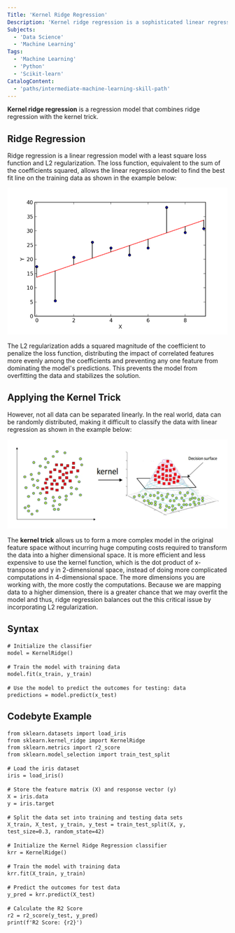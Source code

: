 ```yaml
---
Title: 'Kernel Ridge Regression'
Description: 'Kernel ridge regression is a sophisticated linear regression model combined with L2 regularization and kernel trick to provide optimal solutions.'
Subjects:
  - 'Data Science'
  - 'Machine Learning'
Tags:
  - 'Machine Learning'
  - 'Python'
  - 'Scikit-learn'
CatalogContent:
  - 'paths/intermediate-machine-learning-skill-path'
---
```


**Kernel ridge regression** is a regression model that combines ridge regression with the kernel trick.

## Ridge Regression 

Ridge regression is a linear regression model with a least square loss function and L2 regularization. The loss function, equivalent to the sum of the coefficients squared, allows the linear regression model to find the best fit line on the training data as shown in the example below:

![Linear regression](https://raw.githubusercontent.com/Codecademy/docs/main/media/linear-regression-least-squares.png)

The L2 regularization adds a squared magnitude of the coefficient to penalize the loss function, distributing the impact of correlated features more evenly among the coefficients and preventing any one feature from dominating the model's predictions. This prevents the model from overfitting the data and stabilizes the solution.

## Applying the Kernel Trick

However, not all data can be separated linearly. In the real world, data can be randomly distributed, making it difficult to classify the data with linear regression as shown in the example below:

![Kernel trick](https://raw.githubusercontent.com/Codecademy/docs/main/media/kernel-trick.png)

The **kernel trick** allows us to form a more complex model in the original feature space without incurring huge computing costs required to transform the data into a higher dimensional space. It is more efficient and less expensive to use the kernel function, which is the dot product of x-transpose and y in 2-dimensional space, instead of doing more complicated computations in 4-dimensional space. The more dimensions you are working with, the more costly the computations. Because we are mapping data to a higher dimension, there is a greater chance that we may overfit the model and thus, ridge regression balances out the this critical issue by incorporating L2 regularization.

## Syntax

```pseudo
# Initialize the classifier
model = KernelRidge()

# Train the model with training data
model.fit(x_train, y_train)

# Use the model to predict the outcomes for testing: data
predictions = model.predict(x_test)
```

## Codebyte Example

```codebyte/python
from sklearn.datasets import load_iris
from sklearn.kernel_ridge import KernelRidge
from sklearn.metrics import r2_score
from sklearn.model_selection import train_test_split

# Load the iris dataset
iris = load_iris()
  
# Store the feature matrix (X) and response vector (y)
X = iris.data
y = iris.target
 
# Split the data set into training and testing data sets
X_train, X_test, y_train, y_test = train_test_split(X, y, test_size=0.3, random_state=42)
 
# Initialize the Kernel Ridge Regression classifier
krr = KernelRidge()
 
# Train the model with training data
krr.fit(X_train, y_train)

# Predict the outcomes for test data
y_pred = krr.predict(X_test)
 
# Calculate the R2 Score
r2 = r2_score(y_test, y_pred)
print(f'R2 Score: {r2}')
```